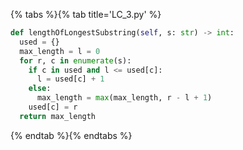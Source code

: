 {% tabs %}{% tab title='LC_3.py' %}

```py
def lengthOfLongestSubstring(self, s: str) -> int:
  used = {}
  max_length = l = 0
  for r, c in enumerate(s):
    if c in used and l <= used[c]:
      l = used[c] + 1
    else:
      max_length = max(max_length, r - l + 1)
    used[c] = r
  return max_length
```

{% endtab %}{% endtabs %}
